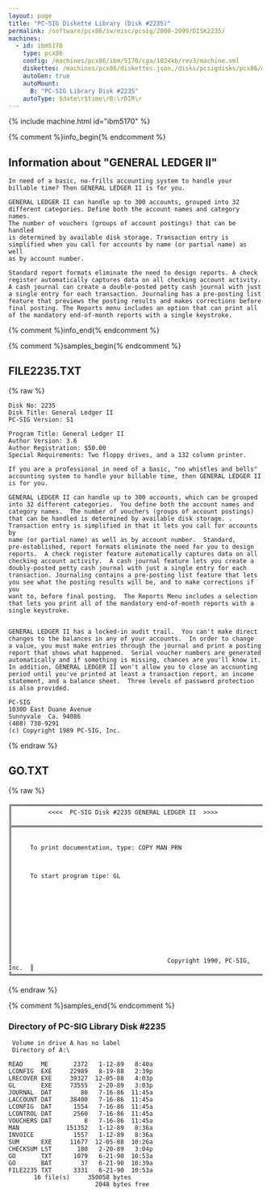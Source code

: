 ```yaml
---
layout: page
title: "PC-SIG Diskette Library (Disk #2235)"
permalink: /software/pcx86/sw/misc/pcsig/2000-2999/DISK2235/
machines:
  - id: ibm5170
    type: pcx86
    config: /machines/pcx86/ibm/5170/cga/1024kb/rev3/machine.xml
    diskettes: /machines/pcx86/diskettes.json,/disks/pcsigdisks/pcx86/diskettes.json
    autoGen: true
    autoMount:
      B: "PC-SIG Library Disk #2235"
    autoType: $date\r$time\rB:\rDIR\r
---
```


{% include machine.html id="ibm5170" %}

{% comment %}info_begin{% endcomment %}

## Information about "GENERAL LEDGER II"

    In need of a basic, no-frills accounting system to handle your
    billable time? Then GENERAL LEDGER II is for you.
    
    GENERAL LEDGER II can handle up to 300 accounts, grouped into 32
    different categories. Define both the account names and category names.
    The number of vouchers (groups of account postings) that can be handled
    is determined by available disk storage. Transaction entry is
    simplified when you call for accounts by name (or partial name) as well
    as by account number.
    
    Standard report formats eliminate the need to design reports. A check
    register automatically captures data on all checking account activity.
    A cash journal can create a double-posted petty cash journal with just
    a single entry for each transaction. Journaling has a pre-posting list
    feature that previews the posting results and makes corrections before
    final posting. The Reports menu includes an option that can print all
    of the mandatory end-of-month reports with a single keystroke.
{% comment %}info_end{% endcomment %}

{% comment %}samples_begin{% endcomment %}

## FILE2235.TXT

{% raw %}
```
Disk No: 2235                                                           
Disk Title: General Ledger II                                           
PC-SIG Version: S1                                                      
                                                                        
Program Title: General Ledger II                                        
Author Version: 3.6                                                     
Author Registration: $50.00                                             
Special Requirements: Two floppy drives, and a 132 column printer.      
                                                                        
If you are a professional in need of a basic, "no whistles and bells"   
accounting system to handle your billable time, then GENERAL LEDGER II  
is for you.                                                             
                                                                        
GENERAL LEDGER II can handle up to 300 accounts, which can be grouped   
into 32 different categories.  You define both the account names and    
category names.  The number of vouchers (groups of account postings)    
that can be handled is determined by available disk storage. .          
Transaction entry is simplified in that it lets you call for accounts by
name (or partial name) as well as by account number.  Standard,         
pre-established, report formats eliminate the need for you to design    
reports.  A check register feature automatically captures data on all   
checking account activity.  A cash journal feature lets you create a    
doubly-posted petty cash journal with just a single entry for each      
transaction. Journaling contains a pre-posting list feature that lets   
you see what the posting results will be, and to make corrections if you
want to, before final posting.  The Reports Menu includes a selection   
that lets you print all of the mandatory end-of-month reports with a    
single keystroke.                                                       
                                                                        
                                                                        
GENERAL LEDGER II has a locked-in audit trail.  You can't make direct   
changes to the balances in any of your accounts.  In order to change    
a value, you must make entries through the journal and print a posting  
report that shows what happened.  Serial voucher numbers are generated  
automatically and if something is missing, chances are you'll know it.  
In addition, GENERAL LEDGER II won't allow you to close an accounting   
period until you've printed at least a transaction report, an income    
statement, and a balance sheet.  Three levels of password protection    
is also provided.                                                       
                                                                        
PC-SIG                                                                  
1030D East Duane Avenue                                                 
Sunnyvale  Ca. 94086                                                    
(408) 730-9291                                                          
(c) Copyright 1989 PC-SIG, Inc.                                         
```
{% endraw %}

## GO.TXT

{% raw %}
```
╔═════════════════════════════════════════════════════════════════════════╗
║          <<<<  PC-SIG Disk #2235 GENERAL LEDGER II  >>>>                ║
╠═════════════════════════════════════════════════════════════════════════╣
║                                                                         ║
║     To print documentation, type: COPY MAN PRN                          ║
║                                                                         ║
║     To start program tipe: GL                                           ║
║                                                                         ║
║                                                                         ║
║                                                                         ║
║                                                                         ║
║                                                                         ║
║                                           Copyright 1990, PC-SIG, Inc.  ║
╚═════════════════════════════════════════════════════════════════════════╝
```
{% endraw %}

{% comment %}samples_end{% endcomment %}

### Directory of PC-SIG Library Disk #2235

     Volume in drive A has no label
     Directory of A:\

    READ     ME       2372   1-12-89   8:40a
    LCONFIG  EXE     22989   8-19-88   2:39p
    LRECOVER EXE     39327  12-05-88   4:03p
    GL       EXE     73555   2-20-89   3:03p
    JOURNAL  DAT        80   7-16-86  11:45a
    LACCOUNT DAT     38400   7-16-86  11:45a
    LCONFIG  DAT      1554   7-16-86  11:45a
    LCONTROL DAT      2560   7-16-86  11:45a
    VOUCHERS DAT         8   7-16-86  11:45a
    MAN             151352   1-12-89   8:36a
    INVOICE           1557   1-12-89   8:36a
    SUM      EXE     11677  12-05-88  10:26a
    CHECKSUM LST       180   2-20-89   3:04p
    GO       TXT      1079   6-21-90  10:53a
    GO       BAT        37   6-21-90  10:39a
    FILE2235 TXT      3331   6-21-90  10:53a
           16 file(s)     350058 bytes
                            2048 bytes free
